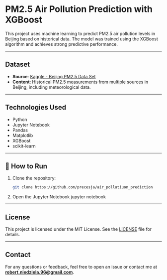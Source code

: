 # PM2.5 Air Pollution Prediction with XGBoost

This project uses machine learning to predict PM2.5 air pollution levels in Beijing based on historical data. The model was trained using the XGBoost algorithm and achieves strong predictive performance.

---

## Dataset

- **Source**: [Kaggle - Beijing PM2.5 Data Set](https://www.kaggle.com/datasets/djhavera/beijing-pm25-data-data-set)
- **Content**: Historical PM2.5 measurements from multiple sources in Beijing, including meteorological data.

---

## Technologies Used

- Python
- Jupyter Notebook
- Pandas
- Matplotlib
- XGBoost
- scikit-learn

---

## 🚀 How to Run

1. Clone the repository:
   ```bash
   git clone https://github.com/precesja/air_pollutiuon_prediction
2. Open the Jupyter Notebook
   jupyter notebook

---

## License

This project is licensed under the MIT License. See the [LICENSE](LICENSE) file for details.

---

## Contact

For any questions or feedback, feel free to open an issue or contact me at **robert.niedziela.96@gmail.com**.
